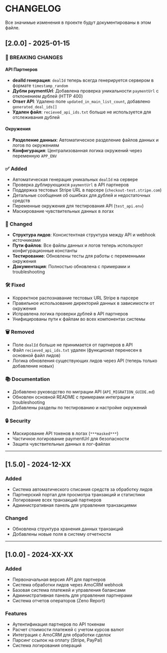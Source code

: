 # CHANGELOG

Все значимые изменения в проекте будут документированы в этом файле.

## [2.0.0] - 2025-01-15

### 🚨 BREAKING CHANGES

#### API Партнеров
- **dealId генерация**: `dealId` теперь всегда генерируется сервером в формате `timestamp_random`
- **Дубли paymentUrl**: Добавлена проверка уникальности `paymentUrl` с отклонением дублей (HTTP 400)
- **Ответ API**: Удалено поле `updated_in_main_list_count`, добавлено `generated_deal_ids[]`
- **Удален файл**: `recieved_api_ids.txt` больше не используется для отслеживания дублей

#### Окружения
- **Разделение данных**: Автоматическое разделение файлов данных и логов по окружениям
- **Конфигурация**: Централизованная логика окружений через переменную `APP_ENV`

### ✅ Added
- Автоматическая генерация уникальных `dealId` на сервере
- Проверка дублирующихся `paymentUrl` в API партнеров
- Поддержка тестовых Stripe URL в парсере (`checkout-test.stripe.com`)
- Детальные сообщения об ошибках для дублей и недостаточных средств
- Переменные окружения для тестирования API (`test_api.env`)
- Маскирование чувствительных данных в логах

### 🔧 Changed
- **Структура лидов**: Консистентная структура между API и webhook источниками
- **Пути файлов**: Все файлы данных и логов теперь используют конфигурационные константы
- **Тестирование**: Обновлены тесты для работы с переменными окружения
- **Документация**: Полностью обновлена с примерами и troubleshooting

### 🛠️ Fixed
- Корректное распознавание тестовых URL Stripe в парсере
- Правильное использование директорий данных в зависимости от окружения
- Исправлена логика проверки дублей в API партнеров
- Унифицированы пути к файлам во всех компонентах системы

### 🗑️ Removed
- Поле `dealId` больше не принимается от партнеров в API
- Файл `recieved_api_ids.txt` удален (функционал перенесен в основной файл лидов)
- Логика обновления существующих лидов через API (теперь только добавление новых)

### 📚 Documentation
- Добавлено руководство по миграции API (`API_MIGRATION_GUIDE.md`)
- Обновлен основной README с примерами интеграции и troubleshooting
- Добавлены разделы по тестированию и настройке окружений

### 🔒 Security
- Маскирование API токенов в логах (`***masked***`)
- Частичное логирование paymentUrl для безопасности
- Защита чувствительных данных в лог-файлах

---

## [1.5.0] - 2024-12-XX

### Added
- Система автоматического списания средств за обработку лидов
- Партнерский портал для просмотра транзакций и статистики
- Логирование всех транзакций партнеров
- Административная панель для управления транзакциями

### Changed
- Обновлена структура хранения данных транзакций
- Добавлены новые поля в систему отчетности

---

## [1.0.0] - 2024-XX-XX

### Added
- Первоначальная версия API для партнеров
- Система обработки лидов через AmoCRM webhook
- Базовая система платежей и управления балансами
- Административная панель для управления партнерами
- Система отчетов операторов (Zeno Report)

### Features
- Аутентификация партнеров по API токенам
- Расчет стоимости платежей с учетом курсов валют
- Интеграция с AmoCRM для обработки сделок
- Парсинг ссылок на оплату (Stripe, PayPal)
- Система логирования операций
